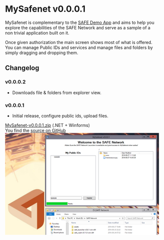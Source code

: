 # MySafenet v0.0.0.1

MySafenet is complementary to the [SAFE Demo App](https://maidsafe.readme.io/docs/demo-app) and aims to  help you explore 
the capabilities of the SAFE Network and serve as a sample of a non trivial application built on it.

Once given authorization the main screen shows most of what is offered. You can manage Public IDs and
services and manage files and folders by simply dragging and dropping them.

## Changelog

### v0.0.0.2
* Downloads file & folders from explorer view.

### v0.0.0.1
* Initial release, configure public ids, upload files.

[MySafenet-v0.0.0.1.zip](Files/MySafenet-v0.0.0.1.zip) (.NET + Winforms)\
You find the [source on GitHub](https://github.com/drunkcod/Safenet)
![MySafenet](Images/MySafenet-Drag-Drop.png)
